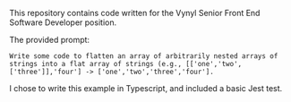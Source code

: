 This repository contains code written for the Vynyl Senior Front End Software Developer position.

The provided prompt:
```
Write some code to flatten an array of arbitrarily nested arrays of strings into a flat array of strings (e.g., [['one','two',['three']],'four'] -> ['one','two','three','four'].
```

I chose to write this example in Typescript, and included a basic Jest test.